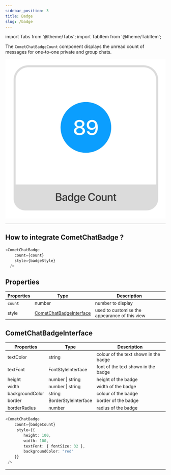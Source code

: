 ```yaml
---
sidebar_position: 3
title: Badge
slug: /badge
---
```


import Tabs from '@theme/Tabs';
import TabItem from '@theme/TabItem';

The `CometChatBadgeCount` component displays the unread count of messages for one-to-one private and group chats.

![](./assets/1644930377.png)

---

## How to integrate CometChatBadge ?

<Tabs>
<TabItem value="ts2" label="Typescript">

```typescript
<CometChatBadge
    count={count}
    style={badgeStyle}
  />
```


</TabItem>
</Tabs>




## Properties

| Properties | Type                                                             | Description                                   |
| ---------- | ---------------------------------------------------------------- | --------------------------------------------- |
| `count`    | number                                                           | number to display                             |
| style      | [CometChatBadgeInterface](./badge#cometchatbadgeinterface) | used to customise the appearance of this view |


## CometChatBadgeInterface

| Properties      | Type                 | Description                           |
| --------------- | -------------------- | ------------------------------------- |
| textColor       | string               | colour of the text shown in the badge |
| textFont        | FontStyleInterface   | font of the text shown in the badge   |
| height          | number &#124; string | height of the badge                   |
| width           | number &#124; string | width of the badge                    |
| backgroundColor | string               | colour of the badge                   |
| border          | BorderStyleInterface | border of the badge                   |
| borderRadius    | number               | radius of the badge                   |


<Tabs>
<TabItem value="ts2" label="Typescript">

```typescript
<CometChatBadge
    count={badgeCount}
     style={{
        height: 100,
        width: 100,
        textFont: { fontSize: 32 },
        backgroundColor: "red"
    }}
 />
```


</TabItem>
</Tabs>



---